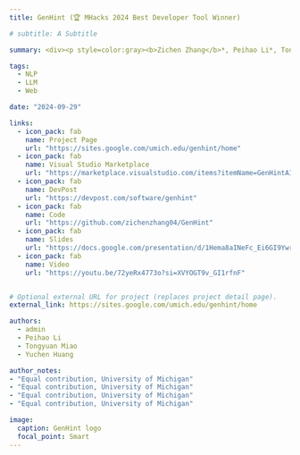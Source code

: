 ```yaml
---
title: GenHint (🏆 MHacks 2024 Best Developer Tool Winner)

# subtitle: A Subtitle

summary: <div><p style=color:gray><b>Zichen Zhang</b>*, Peihao Li*, Tongyuan Miao*, Yuchen Huang*.<br></p></div>Unlike conventional AI coding assistants like GitHub Copilot, GenHint does not give you codes directly. Instead, it generates code templates with "TODO" comments and explains each subproblem for you. It's powered by Llama-3-70B model hosted on Groq. Download GenHint at VS Code Extensions.

tags:
  - NLP
  - LLM
  - Web

date: "2024-09-29"

links:
  - icon_pack: fab
    name: Project Page
    url: "https://sites.google.com/umich.edu/genhint/home"
  - icon_pack: fab
    name: Visual Studio Marketplace
    url: "https://marketplace.visualstudio.com/items?itemName=GenHintAI.genhint"
  - icon_pack: fab
    name: DevPost
    url: "https://devpost.com/software/genhint"
  - icon_pack: fab
    name: Code
    url: "https://github.com/zichenzhang04/GenHint"
  - icon_pack: fab
    name: Slides
    url: "https://docs.google.com/presentation/d/1Hema8aINeFc_Ei6GI9Ywr5kVhC1Pzar6dIe9H8K3xzc/edit?usp=sharing"
  - icon_pack: fab
    name: Video
    url: "https://youtu.be/72yeRx4773o?si=XVYOGT9v_GI1rfnF"


# Optional external URL for project (replaces project detail page).
external_link: https://sites.google.com/umich.edu/genhint/home

authors:
  - admin
  - Peihao Li
  - Tongyuan Miao
  - Yuchen Huang

author_notes:
- "Equal contribution, University of Michigan"
- "Equal contribution, University of Michigan"
- "Equal contribution, University of Michigan"
- "Equal contribution, University of Michigan"

image:
  caption: GenHint logo
  focal_point: Smart
---
```

